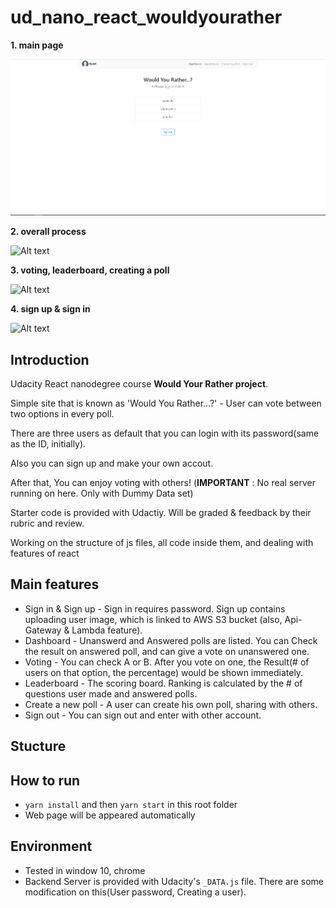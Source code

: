 ﻿# ud_nano_react_wouldyourather

**1. main page**

![Alt text](screenshots/wyr1.PNG?raw=true "main page view")

**2. overall process**

![Alt text](screenshots/totla1.gif?raw=true "overall gif")

**3. voting, leaderboard, creating a poll**

![Alt text](screenshots/totla2.gif?raw=true "overall gif")

**4. sign up & sign in**

![Alt text](screenshots/totla3.gif?raw=true "overall gif")


## Introduction

Udacity React nanodegree course **Would Your Rather project**.

Simple site that is known as 'Would You Rather...?' - User can vote between two options in every poll.

There are three users as default that you can login with its password(same as the ID, initially).

Also you can sign up and make your own accout.

After that, You can enjoy voting with others! (**IMPORTANT** : No real server running on here. Only with Dummy Data set)

Starter code is provided with Udactiy. Will be graded & feedback by their rubric and review.

Working on the structure of js files, all code inside them, and dealing with features of react

## Main features

* Sign in & Sign up - Sign in requires password. Sign up contains uploading user image, which is linked to AWS S3 bucket (also, Api-Gateway & Lambda feature).
* Dashboard - Unanswerd and Answered polls are listed. You can Check the result on answered poll, and can give a vote on unanswered one.
* Voting - You can check A or B. After you vote on one, the Result(# of users on that option, the percentage) would be shown immediately.
* Leaderboard - The scoring board. Ranking is calculated by the # of questions user made and answered polls.
* Create a new poll - A user can create his own poll, sharing with others.
* Sign out - You can sign out and enter with other account.


## Stucture




## How to run
- `yarn install` and then `yarn start` in this root folder
- Web page will be appeared automatically


## Environment
- Tested in window 10, chrome
- Backend Server is provided with Udacity's `_DATA.js` file. There are some modification on this(User password, Creating a user).